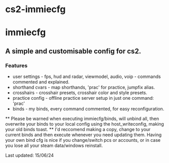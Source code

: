 # cs2-immiecfg
# immiecfg
## A simple and customisable config for cs2. 

### Features
* user settings - fps, hud and radar, viewmodel, audio, voip - commands commented and explained.
* shorthand cvars - map shorthands, 'prac' for practice, jumpfix alias.
* crosshairs - crosshair presets, crosshair color and style presets.
* practice config - offline practice server setup in just one command: 'prac'
* binds - my binds, every command commented, for easy reconfiguration.

** Please be warned when executing immiecfg/binds, will unbind all, then overwrite your binds to your local config using the host_writeconfig, making your old binds toast. **
I'd reccomend making a copy, change to your current binds and then execute whenever you need updating them.
Having your own bind cfg is nice if you change/switch pcs or accounts, or in case you lose all your steam data/windows reinstall.

Last updated: 15/06/24
